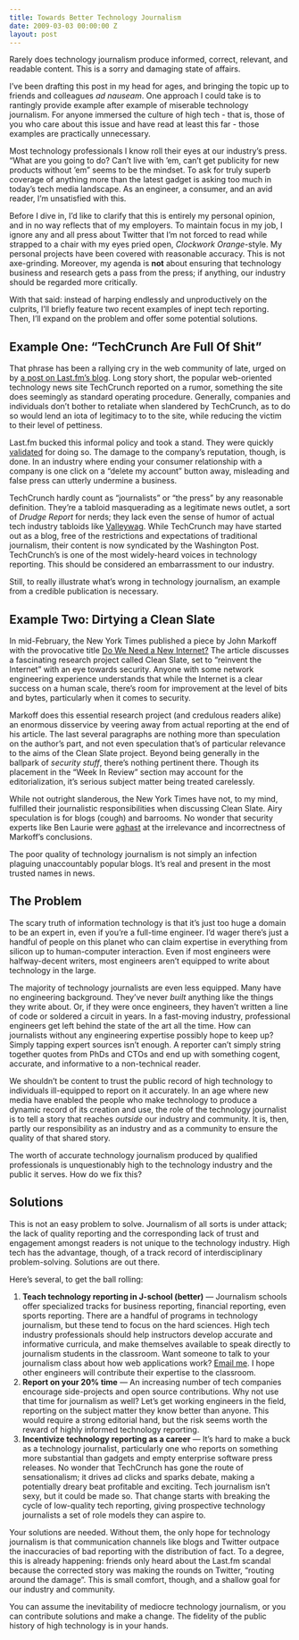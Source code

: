 ```yaml
---
title: Towards Better Technology Journalism
date: 2009-03-03 00:00:00 Z
layout: post
---
```





Rarely does technology journalism produce informed, correct, relevant, and readable content. This is a sorry and damaging state of affairs.

I’ve been drafting this post in my head for ages, and bringing the topic up to friends and colleagues *ad nauseam*. One approach I could take is to rantingly provide example after example of miserable technology journalism. For anyone immersed the culture of high tech - that is, those of you who care about this issue and have read at least this far - those examples are practically unnecessary.

Most technology professionals I know roll their eyes at our industry’s press. “What are you going to do? Can’t live with ’em, can’t get publicity for new products without ’em” seems to be the mindset. To ask for truly superb coverage of anything more than the latest gadget is asking too much in today’s tech media landscape. As an engineer, a consumer, and an avid reader, I’m unsatisfied with this.

Before I dive in, I’d like to clarify that this is entirely my personal opinion, and in no way reflects that of my employers. To maintain focus in my job, I ignore any and all press about Twitter that I’m not forced to read while strapped to a chair with my eyes pried open, *Clockwork Orange*-style. My personal projects have been covered with reasonable accuracy. This is not axe-grinding. Moreover, my agenda is **not** about ensuring that technology business and research gets a pass from the press; if anything, our industry should be regarded more critically.

With that said: instead of harping endlessly and unproductively on the culprits, I’ll briefly feature two recent examples of inept tech reporting. Then, I’ll expand on the problem and offer some potential solutions.

Example One: “TechCrunch Are Full Of Shit”
------------------------------------------

That phrase has been a rallying cry in the web community of late, urged on by [a post on Last.fm’s blog](http://blog.last.fm/2009/02/23/techcrunch-are-full-of-shit). Long story short, the popular web-oriented technology news site TechCrunch reported on a rumor, something the site does seemingly as standard operating procedure. Generally, companies and individuals don’t bother to retaliate when slandered by TechCrunch, as to do so would lend an iota of legitimacy to to the site, while reducing the victim to their level of pettiness.

Last.fm bucked this informal policy and took a stand. They were quickly [validated](http://arstechnica.com/media/news/2009/02/riaa-denies-rumors-that-lastfm-turned-over-data.ars) for doing so. The damage to the company’s reputation, though, is done. In an industry where ending your consumer relationship with a company is one click on a “delete my account” button away, misleading and false press can utterly undermine a business.

TechCrunch hardly count as “journalists” or “the press” by any reasonable definition. They’re a tabloid masquerading as a legitimate news outlet, a sort of *Drudge Report* for nerds; they lack even the sense of humor of actual tech industry tabloids like [Valleywag](http://en.wikipedia.org/wiki/Valleywag). While TechCrunch may have started out as a blog, free of the restrictions and expectations of traditional journalism, their content is now syndicated by the Washington Post. TechCrunch’s is one of the most widely-heard voices in technology reporting. This should be considered an embarrassment to our industry.

Still, to really illustrate what’s wrong in technology journalism, an example from a credible publication is necessary.

Example Two: Dirtying a Clean Slate
-----------------------------------

In mid-February, the New York Times published a piece by John Markoff with the provocative title [Do We Need a New Internet?](http://www.nytimes.com/2009/02/15/weekinreview/15markoff.html) The article discusses a fascinating research project called Clean Slate, set to “reinvent the Internet” with an eye towards security. Anyone with some network engineering experience understands that while the Internet is a clear success on a human scale, there’s room for improvement at the level of bits and bytes, particularly when it comes to security.

Markoff does this essential research project (and credulous readers alike) an enormous disservice by veering away from actual reporting at the end of his article. The last several paragraphs are nothing more than speculation on the author’s part, and not even speculation that’s of particular relevance to the aims of the Clean Slate project. Beyond being generally in the ballpark of *security stuff*, there’s nothing pertinent there. Though its placement in the “Week In Review” section may account for the editorialization, it’s serious subject matter being treated carelessly.

While not outright slanderous, the New York Times have not, to my mind, fulfilled their journalistic responsibilities when discussing Clean Slate. Airy speculation is for blogs (cough) and barrooms. No wonder that security experts like Ben Laurie were [aghast](http://www.links.org/?p=538) at the irrelevance and incorrectness of Markoff’s conclusions.

The poor quality of technology journalism is not simply an infection plaguing unaccountably popular blogs. It’s real and present in the most trusted names in news.

The Problem
-----------

The scary truth of information technology is that it’s just too huge a domain to be an expert in, even if you’re a full-time engineer. I’d wager there’s just a handful of people on this planet who can claim expertise in everything from silicon up to human-computer interaction. Even if most engineers were halfway-decent writers, most engineers aren’t equipped to write about technology in the large.

The majority of technology journalists are even less equipped. Many have no engineering background. They’ve never *built* anything like the things they write about. Or, if they were once engineers, they haven’t written a line of code or soldered a circuit in years. In a fast-moving industry, professional engineers get left behind the state of the art all the time. How can journalists without any engineering expertise possibly hope to keep up? Simply tapping expert sources isn’t enough. A reporter can’t simply string together quotes from PhDs and CTOs and end up with something cogent, accurate, and informative to a non-technical reader.

We shouldn’t be content to trust the public record of high technology to individuals ill-equipped to report on it accurately. In an age where new media have enabled the people who make technology to produce a dynamic record of its creation and use, the role of the technology journalist is to tell a story that reaches *outside* our industry and community. It is, then, partly our responsibility as an industry and as a community to ensure the quality of that shared story.

The worth of accurate technology journalism produced by qualified professionals is unquestionably high to the technology industry and the public it serves. How do we fix this?

Solutions
---------

This is not an easy problem to solve. Journalism of all sorts is under attack; the lack of quality reporting and the corresponding lack of trust and engagement amongst readers is not unique to the technology industry. High tech has the advantage, though, of a track record of interdisciplinary problem-solving. Solutions are out there.

Here’s several, to get the ball rolling:

1.  **Teach technology reporting in J-school (better)** — Journalism schools offer specialized tracks for business reporting, financial reporting, even sports reporting. There are a handful of programs in technology journalism, but these tend to focus on the hard sciences. High tech industry professionals should help instructors develop accurate and informative curricula, and make themselves available to speak directly to journalism students in the classroom. Want someone to talk to your journalism class about how web applications work? <a href="mailto:al3x@al3x.net">Email me</a>. I hope other engineers will contribute their expertise to the classroom.
2.  **Report on your 20% time** — An increasing number of tech companies encourage side-projects and open source contributions. Why not use that time for journalism as well? Let’s get working engineers in the field, reporting on the subject matter they know better than anyone. This would require a strong editorial hand, but the risk seems worth the reward of highly informed technology reporting.
3.  **Incentivize technology reporting as a career** — It’s hard to make a buck as a technology journalist, particularly one who reports on something more substantial than gadgets and empty enterprise software press releases. No wonder that TechCrunch has gone the route of sensationalism; it drives ad clicks and sparks debate, making a potentially dreary beat profitable and exciting. Tech journalism isn’t sexy, but it could be made so. That change starts with breaking the cycle of low-quality tech reporting, giving prospective technology journalists a set of role models they can aspire to.

Your solutions are needed. Without them, the only hope for technology journalism is that communication channels like blogs and Twitter outpace the inaccuracies of bad reporting with the distribution of fact. To a degree, this is already happening: friends only heard about the Last.fm scandal because the corrected story was making the rounds on Twitter, “routing around the damage”. This is small comfort, though, and a shallow goal for our industry and community.

You can assume the inevitability of mediocre technology journalism, or you can contribute solutions and make a change. The fidelity of the public history of high technology is in your hands.
